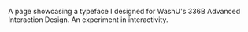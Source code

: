 A page showcasing a typeface I designed for WashU's 336B Advanced Interaction Design. An experiment in interactivity.
